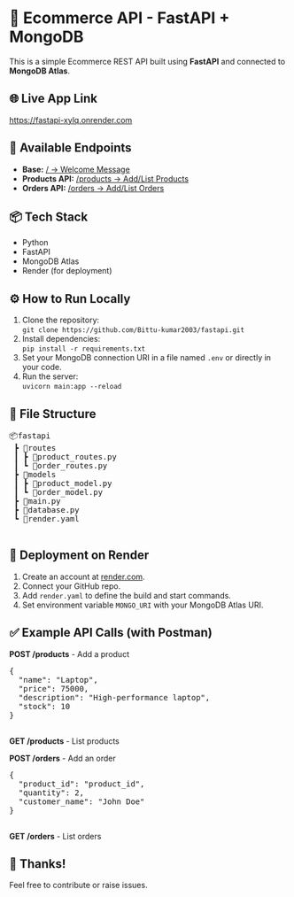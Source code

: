 <!DOCTYPE html>
<html lang="en">
<head>
  <meta charset="UTF-8" />
  <meta name="viewport" content="width=device-width, initial-scale=1.0"/>
  
</head>
<body>
  <h1>🛒 Ecommerce API - FastAPI + MongoDB</h1>

  <p>This is a simple Ecommerce REST API built using <strong>FastAPI</strong> and connected to <strong>MongoDB Atlas</strong>.</p>

  <h2>🌐 Live App Link</h2>
  <p>
    <a href="https://fastapi-xylq.onrender.com" target="_blank">
      https://fastapi-xylq.onrender.com
    </a>
  </p>

  <h2>📁 Available Endpoints</h2>
  <ul>
    <li>
      <strong>Base:</strong> 
      <a href="https://fastapi-xylq.onrender.com/" target="_blank">
        / → Welcome Message
      </a>
    </li>
    <li>
      <strong>Products API:</strong> 
      <a href="https://fastapi-xylq.onrender.com/products" target="_blank">
        /products → Add/List Products
      </a>
    </li>
    <li>
      <strong>Orders API:</strong> 
      <a href="https://fastapi-xylq.onrender.com/orders" target="_blank">
        /orders → Add/List Orders
      </a>
    </li>
  </ul>

  <h2>📦 Tech Stack</h2>
  <ul>
    <li>Python</li>
    <li>FastAPI</li>
    <li>MongoDB Atlas</li>
    <li>Render (for deployment)</li>
  </ul>

  <h2>⚙️ How to Run Locally</h2>
  <ol>
    <li>Clone the repository:<br/>
      <code>git clone https://github.com/Bittu-kumar2003/fastapi.git</code>
    </li>
    <li>Install dependencies:<br/>
      <code>pip install -r requirements.txt</code>
    </li>
    <li>Set your MongoDB connection URI in a file named <code>.env</code> or directly in your code.</li>
    <li>Run the server:<br/>
      <code>uvicorn main:app --reload</code>
    </li>
  </ol>

  <h2>📄 File Structure</h2>
  <pre>
📦fastapi
 ┣ 📂routes
 ┃ ┣ 📜product_routes.py
 ┃ ┗ 📜order_routes.py
 ┣ 📂models
 ┃ ┣ 📜product_model.py
 ┃ ┗ 📜order_model.py
 ┣ 📜main.py
 ┣ 📜database.py
 ┗ 📜render.yaml
  </pre>

  <h2>📌 Deployment on Render</h2>
  <ol>
    <li>Create an account at <a href="https://render.com" target="_blank">render.com</a>.</li>
    <li>Connect your GitHub repo.</li>
    <li>Add <code>render.yaml</code> to define the build and start commands.</li>
    <li>Set environment variable <code>MONGO_URI</code> with your MongoDB Atlas URI.</li>
  </ol>

  <h2>✅ Example API Calls (with Postman)</h2>
  <p><strong>POST /products</strong> - Add a product</p>
  <pre>
{
  "name": "Laptop",
  "price": 75000,
  "description": "High-performance laptop",
  "stock": 10
}
  </pre>

  <p><strong>GET /products</strong> - List products</p>

  <p><strong>POST /orders</strong> - Add an order</p>
  <pre>
{
  "product_id": "product_id",
  "quantity": 2,
  "customer_name": "John Doe"
}
  </pre>

  <p><strong>GET /orders</strong> - List orders</p>

  <h2>🙌 Thanks!</h2>
  <p>Feel free to contribute or raise issues.</p>
</body>
</html>
